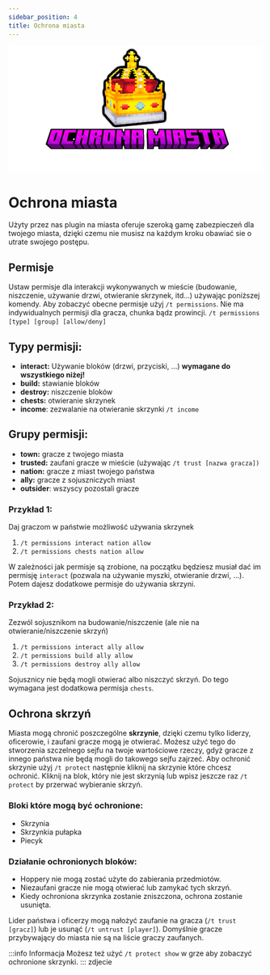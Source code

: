 ```yaml
---
sidebar_position: 4
title: Ochrona miasta
---
```


![Ochrona miasta](./img/ochronamiasta.png)
# Ochrona miasta
Użyty przez nas plugin na miasta oferuje szeroką gamę zabezpieczeń dla twojego miasta, dzięki czemu nie musisz na każdym kroku obawiać sie o utrate swojego postępu.

## Permisje
Ustaw permisje dla interakcji wykonywanych w mieście (budowanie, niszczenie, używanie drzwi, otwieranie skrzynek, itd...) używając poniższej komendy. Aby zobaczyć obecne permisje użyj `/t permissions`. Nie ma indywidualnych permisji dla gracza, chunka bądz prowincji.
`/t permissions [type] [group] [allow/deny]`
## Typy permisji:
- **interact:** Używanie bloków (drzwi, przyciski, ...) **wymagane do wszystkiego niżej!**
- **build:** stawianie bloków
- **destroy:** niszczenie bloków
- **chests:** otwieranie skrzynek
- **income**: zezwalanie na otwieranie skrzynki `/t income`
## Grupy permisji:
- **town:** gracze z twojego miasta
- **trusted:** zaufani gracze w mieście (używając `/t trust [nazwa gracza])`
- **nation:** gracze z miast twojego państwa
- **ally:** gracze z sojuszniczych miast
- **outsider**: wszyscy pozostali gracze

### Przykład 1: 
Daj graczom w państwie możliwość używania skrzynek
1. `/t permissions interact nation allow`
2. `/t permissions chests nation allow`

W zależności jak permisje są zrobione, na początku będziesz musiał dać im permisję `interact` (pozwala na używanie myszki, otwieranie drzwi, ...). Potem dajesz dodatkowe permisje do używania skrzyni.

### Przykład 2: 
Zezwól sojusznikom na budowanie/niszczenie (ale nie na otwieranie/niszczenie skrzyń)
1. `/t permissions interact ally allow`
2. `/t permissions build ally allow`
3. `/t permissions destroy ally allow`

Sojusznicy nie będą mogli otwierać albo niszczyć skrzyń. Do tego wymagana jest dodatkowa permisja `chests`.

## Ochrona skrzyń
Miasta mogą chronić poszczególne **skrzynie**, dzięki czemu tylko liderzy, oficerowie, i zaufani gracze mogą je otwierać. Możesz użyć tego do stworzenia szczelnego sejfu na twoje wartościowe rzeczy, gdyż gracze z innego państwa nie będą mogli do takowego sejfu zajrzeć.
Aby ochronić skrzynie użyj `/t protect` następnie kliknij na skrzynie które chcesz ochronić. Kliknij na blok, który nie jest skrzynią lub wpisz jeszcze raz `/t protect` by przerwać wybieranie skrzyń. 

### Bloki które mogą być ochronione:
- Skrzynia
- Skrzynkia pułapka
- Piecyk

### Działanie ochronionych bloków:
- Hoppery nie mogą zostać użyte do zabierania przedmiotów.
- Niezaufani gracze nie mogą otwierać lub zamykać tych skrzyń.
- Kiedy ochroniona skrzynka zostanie zniszczona, ochrona zostanie usunięta.

Lider państwa i oficerzy mogą nałożyć zaufanie na gracza (`/t trust [gracz]`) lub je usunąć (`/t untrust [player]`). Domyślnie gracze przybywający do miasta nie są na liście graczy zaufanych.

:::info Informacja
Możesz też użyć `/t protect show` w grze aby zobaczyć ochronione skrzynki.
:::
zdjecie





